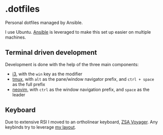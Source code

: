 # .dotfiles

Personal dotfiles managed by Ansible.

I use Ubuntu. [Ansible](https://github.com/ansible/ansible) is leveraged to make this set up easier
on multiple machines.

## Terminal driven development

Development is done with the help of the three main components:

- [i3](https://i3wm.org/), with the `win` key as the modifier
- [tmux](https://github.com/tmux/tmux/wiki), with `alt` as the pane/window navigator prefix, and `ctrl + space` as the full prefix
- [neovim](https://neovim.io/), with `ctrl` as the window navigation prefix, and `space` as the leader

## Keyboard

Due to extensive RSI I moved to an ortholinear keyboard, [ZSA Voyager](https://www.zsa.io/voyager/).
Any keybinds try to leverage [my layout](https://github.com/fiffeek/qmk-keymap).

